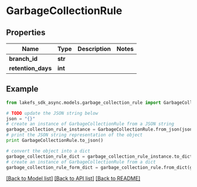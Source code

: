 # GarbageCollectionRule


## Properties
Name | Type | Description | Notes
------------ | ------------- | ------------- | -------------
**branch_id** | **str** |  | 
**retention_days** | **int** |  | 

## Example

```python
from lakefs_sdk_async.models.garbage_collection_rule import GarbageCollectionRule

# TODO update the JSON string below
json = "{}"
# create an instance of GarbageCollectionRule from a JSON string
garbage_collection_rule_instance = GarbageCollectionRule.from_json(json)
# print the JSON string representation of the object
print GarbageCollectionRule.to_json()

# convert the object into a dict
garbage_collection_rule_dict = garbage_collection_rule_instance.to_dict()
# create an instance of GarbageCollectionRule from a dict
garbage_collection_rule_form_dict = garbage_collection_rule.from_dict(garbage_collection_rule_dict)
```
[[Back to Model list]](../README.md#documentation-for-models) [[Back to API list]](../README.md#documentation-for-api-endpoints) [[Back to README]](../README.md)


